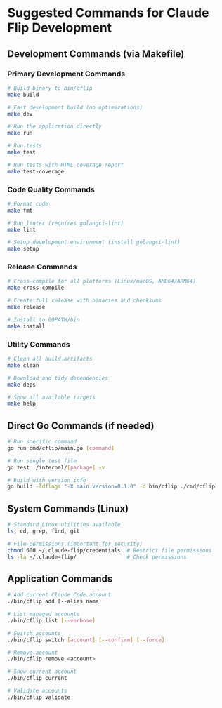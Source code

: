 # Suggested Commands for Claude Flip Development

## Development Commands (via Makefile)

### Primary Development Commands
```bash
# Build binary to bin/cflip
make build

# Fast development build (no optimizations)
make dev

# Run the application directly
make run

# Run tests
make test

# Run tests with HTML coverage report
make test-coverage
```

### Code Quality Commands
```bash
# Format code
make fmt

# Run linter (requires golangci-lint)
make lint

# Setup development environment (install golangci-lint)
make setup
```

### Release Commands
```bash
# Cross-compile for all platforms (Linux/macOS, AMD64/ARM64)
make cross-compile

# Create full release with binaries and checksums
make release

# Install to GOPATH/bin
make install
```

### Utility Commands
```bash
# Clean all build artifacts
make clean

# Download and tidy dependencies
make deps

# Show all available targets
make help
```

## Direct Go Commands (if needed)
```bash
# Run specific command
go run cmd/cflip/main.go [command]

# Run single test file
go test ./internal/[package] -v

# Build with version info
go build -ldflags "-X main.version=0.1.0" -o bin/cflip ./cmd/cflip
```

## System Commands (Linux)
```bash
# Standard Linux utilities available
ls, cd, grep, find, git

# File permissions (important for security)
chmod 600 ~/.claude-flip/credentials  # Restrict file permissions
ls -la ~/.claude-flip/                # Check permissions
```

## Application Commands
```bash
# Add current Claude Code account
./bin/cflip add [--alias name]

# List managed accounts
./bin/cflip list [--verbose]

# Switch accounts
./bin/cflip switch [account] [--confirm] [--force]

# Remove account
./bin/cflip remove <account>

# Show current account
./bin/cflip current

# Validate accounts
./bin/cflip validate
```
